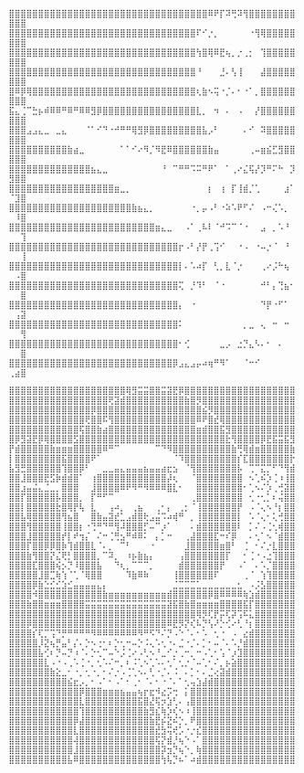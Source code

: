 ⣿⣿⣿⣿⣿⣿⣿⣿⣿⣿⣿⣿⣿⣿⣿⣿⣿⣿⣿⣿⣿⣿⣿⣿⣿⣿⣿⣿⣿⣿⣿⣿⣿⣿⠿⠟⡏⠽⢛⠽⢻⣿⣿⣿⣿⣿⣿⣿⣿⣿⣿⣿
⣿⣿⣿⣿⣿⣿⣿⣿⣿⣿⣿⣿⣿⣿⣿⣿⣿⣿⣿⣿⣿⣿⣿⣿⣿⣿⣿⣿⣿⣿⣿⣿⠏⠊⡐⡀⠀⠀⠀⠀⠀⠐⢻⢿⣿⣿⣿⣿⣿⣿⣿⣿
⣿⣿⣿⣿⣿⣿⣿⣿⣿⣿⣿⣿⣿⣿⣿⣿⣿⣿⣿⣿⣿⣿⣿⣿⣿⣿⣿⣿⣿⣿⣿⣿⢳⣿⢿⠿⣟⢦⡀⡐⢀⡂⠀⢹⣿⣿⣿⣿⣿⣿⣿⣿
⣿⣿⣿⣿⣿⣿⣿⣿⣿⣿⣿⣿⣿⣿⣿⣿⣿⣿⣿⣿⣿⣿⣿⣿⣿⣿⣿⣿⣿⣿⣿⣿⠘⠀⠀⠀⣘⠄⢣⢸⠀⠀⠀⣼⣿⣿⣿⣿⣿⣿⣿⣿
⣿⠿⡿⢿⣿⣿⣿⣿⣿⣿⣿⣿⣿⣿⣿⣿⣿⣿⣿⣿⣿⣿⣿⣿⣿⣿⣿⣿⣿⣿⣿⣿⢆⣷⠢⢭⠐⡈⠄⠂⠐⠁⡀⣿⣿⣿⣿⣿⣿⣿⣿⣿
⣯⣄⢈⠉⣓⡦⠾⠿⠿⠛⠿⠛⠿⠿⣻⡿⣿⣿⣿⣿⣿⣿⣿⣿⣿⣿⣿⣿⣿⣿⣿⣿⣇⡀⠀⠲⠀⠄⠀⠠⠀⠀⡜⣿⣿⣿⣿⣿⣿⣿⣿⣿
⣿⣿⣿⣠⣠⣄⣀⠀⣀⣄⠀⠀⠀⠈⠁⠊⠙⠐⠚⠛⠛⢿⣻⡿⣿⣿⣿⣿⣿⣿⣿⣿⣿⣧⡠⠃⠀⠀⠀⠀⠄⠊⠀⠽⣿⣿⣿⣿⣿⣿⣿⣿
⣿⣿⣿⣿⣿⣿⣿⣿⣿⣿⣷⣴⣀⠀⠀⠀⠀⠀⠀⠁⠁⠊⠔⠻⡈⠻⣟⠿⣿⣿⣿⣿⣿⣿⣷⣤⠀⠀⠀⠀⠀⢀⠤⣶⣮⣋⣻⣿⣿⣿⣿⣿
⣿⣿⣿⣿⣿⣿⣿⣿⣿⣿⣿⣿⣿⣿⣦⣄⣀⠀⠀⠀⠀⠀⠀⠀⠀⠀⠘⠀⠉⠛⠛⠩⠭⠛⠟⠁⠀⠁⢀⠔⣌⢯⡜⡹⠛⠍⠓⠀⡹⣻⣿⣿
⣿⣿⣿⣿⣿⣿⣿⣿⣿⣿⣿⣿⣿⣿⣿⣿⣿⣿⣶⣀⡀⠀⠀⠀⠀⠀⠀⠀⠀⠀⠀⠀⠀⠀⡆⠀⢰⠀⡏⢸⣾⡈⢁⠀⠀⠀⠀⣰⠁⠈⣹⣿
⣿⣿⣿⣿⣿⣿⣿⣿⣿⣿⣿⣿⣿⣿⣿⣿⣿⣿⣿⣿⣿⣷⣦⣄⡀⠀⠀⠀⠀⠀⠀⠐⡀⡤⠠⠃⠐⠵⠡⠟⠋⠌⠀⠠⠒⢌⠡⡀⠀⠀⠸⣿
⣿⣿⣿⣿⣿⣿⣿⣿⣿⣿⣿⣿⣿⣿⣿⣿⣿⣿⣿⣿⣿⣿⣿⣿⣿⣶⣄⣀⠀⠀⠠⠁⢀⠧⠇⠈⠚⠩⠉⠈⠐⠀⠀⣠⠀⡀⠡⠘⠀⠀⠀⢹
⣿⣿⣿⣿⣿⣿⣿⣿⣿⣿⣿⣿⣿⣿⣿⣿⣿⣿⣿⣿⣿⣿⣿⣿⣿⣿⣿⣿⣿⡖⠠⠃⡜⡟⢀⢩⠊⠀⠀⠐⠠⠀⠐⠤⡐⠈⠀⠘⠀⠀⠀⢸
⣿⣿⣿⣿⣿⣿⣿⣿⣿⣿⣿⣿⣿⣿⣿⣿⣿⣿⣿⣿⣿⣿⣿⣿⣿⣿⣿⣿⣿⡇⠄⠡⠴⡏⠀⢃⡀⣇⠈⡐⠀⠀⠀⢀⠔⡨⠓⢦⠀⠀⠠⣿
⣿⣿⣿⣿⣿⣿⣿⣿⣿⣿⣿⣿⣿⣿⣿⣿⣿⣿⣿⣿⣿⣿⣿⣿⣿⣿⣿⣿⣿⢍⠀⡘⠹⠃⠀⠈⠐⠀⠀⠀⠀⠀⠀⠚⠃⡄⢙⣦⠂⠀⠀⣿
⣿⣿⣿⣿⣿⣿⣿⣿⣿⣿⣿⣿⣿⣿⣿⣿⣿⣿⣿⣿⣿⣿⣿⣿⣿⣿⣿⣿⣿⡄⠀⠐⠀⠀⠀⠀⠀⠀⠀⠀⠀⠀⠀⠙⡟⠐⠋⠁⠀⠀⢠⣽
⣿⣿⣿⣿⣿⣿⣿⣿⣿⣿⣿⣿⣿⣿⣿⣿⣿⣿⣿⣿⣿⣿⣿⣿⣿⣿⣿⣿⣿⠅⠀⠀⠀⠀⠀⠀⠀⠀⠀⠀⡀⣀⠀⢄⠀⠒⠀⠒⠀⠀⠀⢻
⣿⣿⣿⣿⣿⣿⣿⣿⣿⣿⣿⣿⣿⣿⣿⣿⣿⣿⣿⣿⣿⣿⣿⣿⣿⣿⣿⣿⣿⠂⢊⠀⠀⠀⠀⠀⣀⡠⠀⣐⡙⣄⠣⠄⠂⠀⠄⠀⠀⠀⠀⣿
⣿⣿⣿⣿⣿⣿⣿⣿⣿⣿⣿⣿⣿⣿⣿⣿⣿⣿⣿⣿⣿⣿⣿⣿⣿⣿⣿⣿⡿⣠⣄⣠⡤⠴⢶⠛⠻⠁⠀⠀⠈⠒⠊⠀⠀⠀⠀⠀⠀⢀⣴⣿


⣿⣿⣿⣿⣿⣿⣿⣿⣿⣿⣿⣿⣿⣿⣿⣿⣿⣿⣿⣿⢿⣻⣭⣭⣿⣿⣭⣽⣟⡿⣿⣿⣿⣿⣿⣿⣿⣿⣿⣿⣿⣿⣿⣿⣿⣿⣿⣿⣿
⣿⣿⣿⣿⣿⣿⣿⣿⣿⣿⣿⣿⣿⣿⣿⣿⣿⢟⣽⣾⣿⣿⣿⣿⣿⣿⣿⣿⣿⣿⣷⣿⡻⣿⣿⣿⣿⣿⣿⣿⣿⣿⣿⣿⣿⣿⣿⣿⣿
⣿⣿⣿⣿⣿⣿⣿⣿⣿⣿⣿⣿⣿⣿⡿⣿⣿⣿⣿⣿⣿⣿⣿⣿⣿⣿⣿⣿⣿⣿⣿⣿⣿⣮⡻⣿⣿⣿⣿⣿⣿⣿⣿⣿⣿⣿⣿⣿⣿
⣿⣿⣿⣿⣿⣿⣿⣿⣿⣿⣿⣿⣿⢟⣿⣿⠯⢻⣿⣿⣿⣿⣿⣿⣿⣿⣿⣿⣿⣿⣿⣿⠿⠟⣿⣞⢿⣿⣿⣿⣿⣿⣿⣿⣿⣿⣿⣿⣿
⣿⣿⣿⣿⣿⣿⣿⣿⣿⣿⣿⣿⢯⣿⣿⣷⣴⣿⣿⣿⣿⣿⣿⣿⣿⣿⣿⣿⣿⣿⣿⣿⣶⣾⣿⣿⣯⣻⣿⣿⣿⣿⣿⣿⣿⣿⣿⣿⣿
⣿⡿⣻⣽⣟⡿⢿⣿⣿⣿⣿⣫⣿⣿⣿⣿⣿⣿⣿⣿⣿⣿⣿⣿⣿⣿⣿⣿⣿⣿⣿⣿⣿⣿⣿⣿⣿⣗⢻⣿⣿⣿⣿⡿⣟⣯⣭⣯⣻
⡟⣾⣿⣿⣿⣿⣿⣷⣶⣶⣶⣿⣿⣿⣿⣿⠿⠛⠉⠀⠀⠀⠀⠀⠀⠉⠙⠻⣿⣿⣿⣿⣿⣿⣿⣿⣿⣿⣷⢛⢿⣾⣶⣿⣿⣿⣿⣿⣷
⡇⣿⣿⣿⣿⣿⣿⣿⣿⣯⣿⣿⣿⣿⠟⠁⠀⠀⠀⠀⠀⠀⠀⠀⠀⠀⠀⠀⠈⠹⣿⣿⣿⣿⣿⣿⣿⣿⣿⡎⣏⣿⣿⣿⣿⣿⣿⣿⡗
⣧⣻⣛⣿⣿⣿⣿⣿⣿⢹⣿⣿⡿⠃⠀⠀⣀⣀⣤⣄⣤⣤⣤⣦⣤⣤⣴⣖⣢⠀⠈⢻⣿⣿⣿⣿⣿⣿⣿⡧⠀⢉⠉⣍⡉⠋⠙⢻⣾
⣿⣿⣸⣿⣿⣿⣟⣫⡷⣾⣾⣿⠁⠀⢰⣿⣿⣿⣿⣿⣿⣿⣿⣿⣿⣿⣿⡼⢆⠀⠀⠈⣿⣿⣿⣿⣿⣿⣿⣿⠀⠢⢁⠮⡱⢈⠰⢸⣿
⣿⣿⣰⣤⣬⣄⣈⣀⡀⣿⣿⣿⠀⠀⣸⣿⣿⣿⣿⠿⠟⠻⠛⠻⠿⠿⠿⣿⣇⠂⠀⠀⣿⣿⣿⣿⣿⣿⣿⣿⠂⢁⠢⠌⡱⢀⢚⣽⣿
⣿⣿⡏⣿⣿⣿⣿⣿⡧⣿⣿⣿⡀⠀⡏⠛⠋⠉⠀⠀⠀⠀⠀⠀⠀⠀⠀⠀⠀⠀⠀⢀⣿⣿⣿⣿⣿⣿⣿⣿⠀⢂⠐⢂⡁⠆⢬⣿⣿
⣿⣿⡇⣿⣿⣿⣿⣿⣗⣿⢿⡟⢧⠀⣇⠀⠀⢠⠴⡀⠀⢀⣦⠀⠀⢀⠂⡄⠀⢀⡂⠈⢸⣿⣿⣿⣿⣿⣿⡟⠀⠠⠈⢄⠢⠘⡆⣿⣿
⣿⣿⣧⢿⣿⣿⣿⣿⣿⢻⣦⣿⠀⠀⣿⣷⣤⣽⣞⣁⣠⣾⣿⢗⣠⣬⠩⠴⢾⠛⠀⡀⢸⣿⣿⣿⣿⣿⣿⡇⠀⠡⠈⢄⠂⢅⢚⣿⣿
⣿⣿⣿⢻⣿⣿⣿⣿⣿⢸⣿⣿⡆⠐⢙⠛⠙⠛⢻⠼⣿⣿⣿⡋⠤⠉⡰⠁⠀⠀⠀⠄⣾⣿⣿⣿⣿⣿⣿⠇⠀⡁⠌⠠⢈⢂⢾⣿⣿
⣿⣿⣿⣸⣿⣿⣿⣿⣿⡞⡇⠞⢲⡌⠀⠌⠒⢈⢛⣢⠛⠾⠿⠅⠀⡄⡁⠒⠀⠀⢀⣼⣿⣿⣿⣏⠒⠎⡿⠀⠀⠄⢂⠁⠢⠈⣾⣿⣿
⣿⣿⣿⡏⣿⣿⡿⡿⣿⡷⢹⣾⣿⣿⣇⠈⠄⡀⠀⠉⠃⠀⠀⠀⠐⠀⠀⠀⠀⠀⣸⣿⣿⣿⣿⣿⣶⣿⠃⠀⢈⠀⠂⠌⡐⣇⣿⣿⣿
⣿⣿⣿⣷⢻⣿⣿⡝⣌⢟⡃⣿⣿⣿⣿⡀⠉⠽⡀⠀⠰⡦⣷⣦⡄⠀⠀⠀⠀⢠⣿⣿⣿⣿⣿⣿⣿⡏⠀⠀⠂⢈⠐⠠⣐⢹⣿⣿⣿
⣿⣿⣿⣿⣏⣿⣿⣿⢮⡢⡙⠸⣿⣿⣿⣧⠀⠀⠙⢆⡀⠉⠉⠉⡀⠀⠀⠀⠀⣾⣿⣿⣿⣿⣿⣿⡟⠀⠀⠠⠁⠀⠄⠡⡈⣿⣿⣿⣿
⣿⣿⣿⣿⣿⣸⣿⣉⢷⢱⠈⢁⠈⢿⣿⣿⠀⠀⠀⠀⠹⣷⠿⠷⠀⠀⠀⠀⢸⣿⣿⣿⣿⣿⣿⠏⠀⠀⠀⠀⢀⠈⠀⢱⢹⣿⣿⣿⣿
⣿⣿⣿⣿⡿⣷⣑⣊⣊⣱⣊⣤⣤⣤⣤⣄⡄⠀⠀⠀⠀⠀⠀⠀⠀⠀⠀⠀⣈⣉⣉⣉⣁⣀⣀⣀⣀⣀⣀⣂⠀⠠⡨⣣⣿⣿⣿⣿⣿
⣿⣿⣿⣿⠺⣿⣿⣿⣿⣿⣿⣿⣿⣿⣿⣿⣷⣶⣶⣶⣶⣶⣶⣶⣶⣶⣶⣾⣿⣿⣿⣿⣿⣿⡿⣿⠿⠿⠿⠿⢷⣱⣾⣿⣿⣿⣿⣿⣿
⣿⣿⣿⣷⣿⣿⣶⣶⣶⣿⣿⣿⣿⣭⣭⣭⣭⣭⣭⣭⣭⣭⣭⣭⣭⣭⣭⣽⣯⣿⣷⣿⣶⣶⣶⣶⣿⣿⣿⣿⣯⡏⣿⣿⣿⣿⣿⣿⣿
⣿⣿⣿⣿⣿⣿⣿⣿⣿⣿⣿⣿⣿⣿⣿⣿⣿⣿⣿⣿⣿⣿⣿⣿⣿⣿⣿⣿⣿⣿⣿⣿⢿⡻⢏⡟⡭⢏⡽⢩⠯⣅⣿⣿⣿⣿⣿⣿⣿
⣿⣿⣿⡿⣿⣿⣿⣿⣿⣿⣿⣿⣿⣿⣿⣿⣿⣿⣿⣿⣿⣿⣿⣿⣿⣿⣿⠿⣟⡻⡝⢎⠧⡙⢣⠜⡑⢊⠔⢃⠘⡆⣿⣿⣿⣿⣿⣿⣿
⣿⣿⣿⣿⡎⢏⡉⢩⠙⡛⠛⠛⠛⠛⠻⠿⠿⠿⠿⠿⠿⠿⠻⠛⠫⠙⠌⡙⠠⠑⠈⠄⠂⠡⠀⢂⠐⠀⠠⠀⣔⣾⣿⣿⣿⣿⣿⣿⣿
⣿⣿⣿⣿⣿⡸⣝⢦⡛⣤⠃⡌⠄⡑⠢⢐⠂⠆⡑⢂⠒⠤⡑⠨⢄⠡⢂⠐⠄⣈⠐⡈⠄⡁⠂⠤⠈⠄⠡⡘⣾⣿⣿⣿⣿⣿⣿⣿⣿
⣿⣿⣿⣿⣿⣧⢊⠆⡙⠤⡙⠰⠈⠄⡑⢂⠉⠤⠑⡨⢈⠔⠠⢃⠢⠘⣀⠊⡐⢀⠒⡀⠒⠠⢁⠂⢡⠈⡰⣹⣿⣿⣿⣿⣿⣿⣿⣿⣿
⣿⣿⣿⣿⣿⣿⣇⠠⠐⠠⢀⠡⢈⠐⡀⢂⠡⠌⠒⡀⠆⠨⢁⠢⢁⠡⠄⢂⠁⢂⡐⠈⠤⢁⠂⠌⡀⡦⣵⣿⣿⣿⣿⣿⣿⣿⣿⣿⣿
⣿⣿⣿⣿⣿⣿⣿⣷⣕⣀⠂⠐⡀⢂⠐⡀⠂⠌⡐⠠⢈⢁⠢⠄⢃⠐⡈⠄⠨⠀⠄⡁⠂⠄⣈⢔⣽⣾⣿⣿⣿⣿⣿⣿⣿⣿⣿⣿⣿
⣿⣿⣿⣿⣿⣿⣿⣿⣿⣿⣮⣖⡠⡀⠂⠠⠁⠂⠠⠁⠂⢀⠂⠈⠄⠂⠐⠈⠄⠁⢂⢤⣱⣼⣾⣿⣿⣿⣿⣿⣿⣿⣿⣿⣿⣿⣿⣿⣿
⣿⣿⣿⣿⣿⣿⣿⣿⣿⣿⣿⣿⡿⣿⣿⣿⣶⣶⣶⣦⣤⣤⢦⡖⣖⠺⣔⡩⢒⠀⡅⣿⣿⣿⣿⣿⣿⣿⣿⣿⣿⣿⣿⣿⣿⣿⣿⣿⣿
⣿⣿⣿⣿⣿⣿⣿⣿⣿⣿⣿⣿⣇⣿⣿⣿⣿⣿⣿⣿⣿⣿⣯⣿⣜⢯⡲⣱⢃⠄⢠⣿⣿⣿⣿⣿⣿⣿⣿⣿⣿⣿⣿⣿⣿⣿⣿⣿⣿
⣿⣿⣿⣿⣿⣿⣿⣿⣿⣿⣿⣿⢹⣿⣿⣿⣿⣿⣿⣿⣿⣿⣿⣷⣻⣎⢷⡱⢎⠢⠰⢸⣿⣿⣿⣿⣿⣿⣿⣿⣿⣿⣿⣿⣿⣿⣿⣿⣿
⣿⣿⣿⣿⣿⣿⣿⣿⣿⣿⣿⡿⣼⣿⣿⣿⣿⣿⣿⣿⣿⣿⣿⣿⣷⣟⡮⣝⠮⡑⡀⠟⣿⣿⣿⣿⣿⣿⣿⣿⣿⣿⣿⣿⣿⣿⣿⣿⣿
⣿⣿⣿⣿⣿⣿⣿⣿⣿⣿⣿⣇⣿⣿⣿⣿⣿⣿⣿⣿⣿⣿⣿⣿⣿⣞⣳⢭⢞⡡⠐⡐⣎⣿⣿⣿⣿⣿⣿⣿⣿⣿⣿⣿⣿⣿⣿⣿⣿
⣿⣿⣿⣿⣿⣿⣿⣿⣿⣿⣿⢼⣿⣿⣿⣿⣿⣿⣿⣿⣿⣿⣿⣿⣿⢯⡝⣾⡘⢦⠑⠠⠁⣿⣿⣿⣿⣿⣿⣿⣿⣿⣿⣿⣿⣿⣿⣿⣿
⣿⣿⣿⣿⣿⣿⣿⣿⣿⣿⣿⣸⣿⣿⣿⣿⣿⣿⣿⣿⣿⣿⣿⣿⣿⣿⡽⣲⡙⢦⠑⡀⢷⣿⣿⣿⣿⣿⣿⣿⣿⣿⣿⣿⣿⣿⣿⣿⣿
⣿⣿⣿⣿⣿⣿⣿⣿⣿⣿⣧⠿⣿⣿⣿⣿⣿⣿⣿⣿⣿⣿⣿⣿⣿⣿⢳⢧⡙⠦⠁⠴⣾⣿⣿⣿⣿⣿⣿⣿⣿⣿⣿⣿⣿⣿⣿⣿⣿
